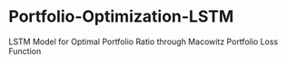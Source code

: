 # Portfolio-Optimization-LSTM
LSTM Model for Optimal Portfolio Ratio through Macowitz Portfolio Loss Function
